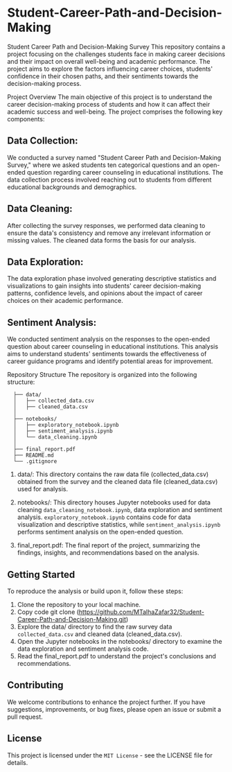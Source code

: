 # Student-Career-Path-and-Decision-Making
Student Career Path and Decision-Making Survey
This repository contains a project focusing on the challenges students face in making career decisions and their impact on overall well-being and academic performance. The project aims to explore the factors influencing career choices, students' confidence in their chosen paths, and their sentiments towards the decision-making process.

Project Overview
The main objective of this project is to understand the career decision-making process of students and how it can affect their academic success and well-being. The project comprises the following key components:

## Data Collection:
We conducted a survey named "Student Career Path and Decision-Making Survey," where we asked students ten categorical questions and an open-ended question regarding career counseling in educational institutions. The data collection process involved reaching out to students from different educational backgrounds and demographics.

## Data Cleaning:
After collecting the survey responses, we performed data cleaning to ensure the data's consistency and remove any irrelevant information or missing values. The cleaned data forms the basis for our analysis.

## Data Exploration: 
The data exploration phase involved generating descriptive statistics and visualizations to gain insights into students' career decision-making patterns, confidence levels, and opinions about the impact of career choices on their academic performance.

## Sentiment Analysis: 
We conducted sentiment analysis on the responses to the open-ended question about career counseling in educational institutions. This analysis aims to understand students' sentiments towards the effectiveness of career guidance programs and identify potential areas for improvement.

Repository Structure
The repository is organized into the following structure:

```Student-Career-Path-Project/
  ├── data/
  │   ├── collected_data.csv
  │   ├── cleaned_data.csv
  │
  ├── notebooks/
  │   ├── exploratory_notebook.ipynb
  │   ├── sentiment_analysis.ipynb
  │   └── data_cleaning.ipynb
  │
  ├── final_report.pdf
  ├── README.md
  └── .gitignore
```

1. data/: This directory contains the raw data file (collected_data.csv) obtained from the survey and the cleaned data file (cleaned_data.csv) used for analysis.

2. notebooks/: This directory houses Jupyter notebooks used for data cleaning `data_cleaning_notebook.ipynb`, data exploration and sentiment analysis. `exploratory_notebook.ipynb` contains code for data visualization and descriptive statistics, while `sentiment_analysis.ipynb` performs sentiment analysis on the open-ended question.

3. final_report.pdf: The final report of the project, summarizing the findings, insights, and recommendations based on the analysis.

## Getting Started
To reproduce the analysis or build upon it, follow these steps:

1. Clone the repository to your local machine.
2. Copy code git clone (https://github.com/MTalhaZafar32/Student-Career-Path-and-Decision-Making.git)
3. Explore the data/ directory to find the raw survey data `collected_data.csv` and cleaned data (cleaned_data.csv).
4. Open the Jupyter notebooks in the notebooks/ directory to examine the data exploration and sentiment analysis code.
5. Read the final_report.pdf to understand the project's conclusions and recommendations.

## Contributing
We welcome contributions to enhance the project further. If you have suggestions, improvements, or bug fixes, please open an issue or submit a pull request.

## License
This project is licensed under the `MIT License` - see the LICENSE file for details.   

